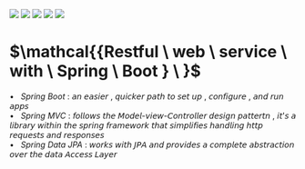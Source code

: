 ![](https://img.shields.io/badge/Spring_boot_2-brown?style=for-the-badge)
![](https://img.shields.io/badge/Spring_MVC-brown?style=for-the-badge)
![](https://img.shields.io/badge/Spring_Data_JPA-brown?style=for-the-badge)
![](https://img.shields.io/badge/Apache_Maven-brown?style=for-the-badge)
![](https://img.shields.io/badge/Java_8-brown?style=for-the-badge)
# $\mathcal{{Restful \ web \ service \ with \ Spring \ Boot } \ \}$

• $\ \ {Spring \ Boot }$ : 𝘢𝘯 𝘦𝘢𝘴𝘪𝘦𝘳 , 𝘲𝘶𝘪𝘤𝘬𝘦𝘳 𝘱𝘢𝘵𝘩 𝘵𝘰 𝘴𝘦𝘵 𝘶𝘱 , 𝘤𝘰𝘯𝘧𝘪𝘨𝘶𝘳𝘦 , 𝘢𝘯𝘥 𝘳𝘶𝘯 𝘢𝘱𝘱𝘴  
• $\ \ {Spring \ MVC }$  : 𝘧𝘰𝘭𝘭𝘰𝘸𝘴 𝘵𝘩𝘦 𝘔𝘰𝘥𝘦𝘭-𝘷𝘪𝘦𝘸-𝘊𝘰𝘯𝘵𝘳𝘰𝘭𝘭𝘦𝘳 𝘥𝘦𝘴𝘪𝘨𝘯 𝘱𝘢𝘵𝘵𝘦𝘳𝘵𝘯 , 𝘪𝘵'𝘴 𝘢 𝘭𝘪𝘣𝘳𝘢𝘳𝘺 𝘸𝘪𝘵𝘩𝘪𝘯 𝘵𝘩𝘦 𝘴𝘱𝘳𝘪𝘯𝘨 𝘧𝘳𝘢𝘮𝘦𝘸𝘰𝘳𝘬 𝘵𝘩𝘢𝘵 𝘴𝘪𝘮𝘱𝘭𝘪𝘧𝘪𝘦𝘴 𝘩𝘢𝘯𝘥𝘭𝘪𝘯𝘨 𝘩𝘵𝘵𝘱 𝘳𝘦𝘲𝘶𝘦𝘴𝘵𝘴 𝘢𝘯𝘥 𝘳𝘦𝘴𝘱𝘰𝘯𝘴𝘦𝘴  
• $\ \ {Spring \ Data \ JPA }$ : 𝘸𝘰𝘳𝘬𝘴 𝘸𝘪𝘵𝘩 𝘑𝘗𝘈 𝘢𝘯𝘥 𝘱𝘳𝘰𝘷𝘪𝘥𝘦𝘴 𝘢 𝘤𝘰𝘮𝘱𝘭𝘦𝘵𝘦 𝘢𝘣𝘴𝘵𝘳𝘢𝘤𝘵𝘪𝘰𝘯 𝘰𝘷𝘦𝘳 𝘵𝘩𝘦 𝘥𝘢𝘵𝘢 𝘈𝘤𝘤𝘦𝘴𝘴 𝘓𝘢𝘺𝘦𝘳

